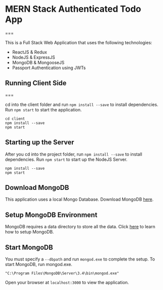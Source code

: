 # MERN Stack Authenticated Todo App
===

This is a Full Stack Web Application that uses the following technologies:
- ReactJS & Redux
- NodeJS & ExpressJS
- MongoDB & MongooseJS
- Passport Authentication using JWTs

## Running Client Side
===

cd into the client folder and run `npm install --save` to install dependencies.
Run `npm start` to start the application.

```
cd client
npm install --save
npm start
```

## Starting up the Server

After you cd into the project folder, run `npm install --save` to install dependencies.
Run `npm start` to start up the NodeJS Server.

```
npm install --save
npm start
```

## Download MongoDB
This application uses a local Mongo Database.
Download MongoDB [here](https://www.mongodb.com/download-center#community).

## Setup MongoDB Environment
MongoDB requires a data directory to store all the data. 
Click [here](https://docs.mongodb.com/manual/tutorial/install-mongodb-on-windows/#run-mongodb-community-edition) to learn how to setup MongoDB.

## Start MongoDB
You must specify a `--dbpath` and run `mongod.exe` to complete the setup.
To start MongoDB, run mongod.exe.

`"C:\Program Files\MongoDB\Server\3.4\bin\mongod.exe"`

Open your browser at `localhost:3000` to view the application.